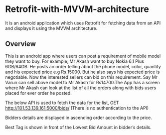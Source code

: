 # Retrofit-with-MVVM-architecture
It is an android application which uses Retrofit for fetching data from an API and displays it using the MVVM architecture.


<h2>Overview</h2>
This is an android app where users can post a requirement of mobile model they want to buy. For example, Mr Akash want to buy Nokia 6.1 Plus 6GB/64GB. He posts an order telling about the phone model, color, quantity and his expected price e.g Rs 15000. But he also says his expected price is negotiable. Now the interested sellers can bid on this requirement. Say Mr Varun can sell above model to
Mr Akash for Rs14700.The App has a screen where Mr Akash can look at the list of all the orders along with bids
users placed for ever order he posted.


The below API is used to fetch the data for the list, GET http://101.53.139.161:5000/bids/
(There is no authentication to the API)


Bidders details are displayed in ascending order according to the price.

Best Tag is shown in front of the Lowest Bid Amount in bidder’s details.
